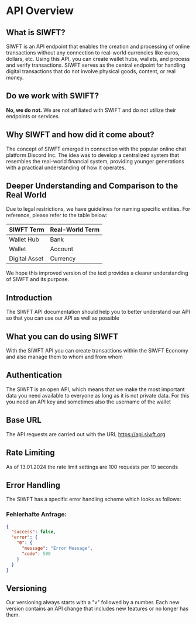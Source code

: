 # API Overview

<!-- This document provides an introduction into your API. -->
## What is SIWFT?

SIWFT is an API endpoint that enables the creation and processing of online transactions without any connection to real-world currencies like euros, dollars, etc. Using this API, you can create wallet hubs, wallets, and process and verify transactions. SIWFT serves as the central endpoint for handling digital transactions that do not involve physical goods, content, or real money.

## Do we work with SWIFT?

**__No, we do not.__** We are not affiliated with SWIFT and do not utilize their endpoints or services.

## Why SIWFT and how did it come about?

The concept of SIWFT emerged in connection with the popular online chat platform Discord Inc. The idea was to develop a centralized system that resembles the real-world financial system, providing younger generations with a practical understanding of how it operates.

## Deeper Understanding and Comparison to the Real World

Due to legal restrictions, we have guidelines for naming specific entities. For reference, please refer to the table below:

| SIWFT Term     | Real-World Term    |
|----------------|--------------------|
| Wallet Hub     | Bank               |
| Wallet         | Account            |
| Digital Asset  | Currency           |

We hope this improved version of the text provides a clearer understanding of SIWFT and its purpose.


## Introduction

The SIWFT API documentation should help you to better understand our API so that you can use our API as well as possible
## What you can do using SIWFT

With the SIWFT API you can create transactions within the SIWFT Economy and also manage them to whom and from whom
## Authentication

The SIWFT is an open API, which means that we make the most important data you need available to everyone as long as it is not private data. For this you need an API key and sometimes also the username of the wallet
## Base URL

The API requests are carried out with the URL https://api.siwft.org

## Rate Limiting

As of 13.01.2024 the rate limit settings are 100 requests per 10 seconds

## Error Handling

The SIWFT has a specific error handling scheme which looks as follows:

### Fehlerhafte Anfrage:

```json
{
  "success": false,
  "error": {
    "0": {
      "message": "Error Message",
      "code": 500
    }
  }
}
```

## Versioning

Our versioning always starts with a "v" followed by a number.
Each new version contains an API change that includes new features or no longer has them.

<seealso>

<!--List any additional resources, such as tutorials or guides, that can help users understand and use the API effectively.-->

</seealso>
